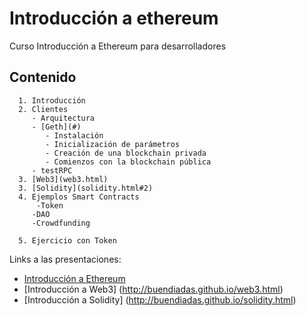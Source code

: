 # Introducción a ethereum

Curso Introducción a Ethereum para desarrolladores

## Contenido

      1. Introducción
      2. Clientes
         - Arquitectura
         - [Geth](#)
            - Instalación
            - Inicialización de parámetros
            - Creación de una blockchain privada
            - Comienzos con la blockchain pública
         - testRPC
      3. [Web3](web3.html)
      3. [Solidity](solidity.html#2)
      4. Ejemplos Smart Contracts
          -Token
         -DAO
         -Crowdfunding

      5. Ejercicio con Token

Links a las presentaciones: 

  - [Introducción a Ethereum](http://buendiadas.github.io/ethereum.html)
  - [Introducción a Web3] (http://buendiadas.github.io/web3.html)
  - [Introducción a Solidity] (http://buendiadas.github.io/solidity.html)

